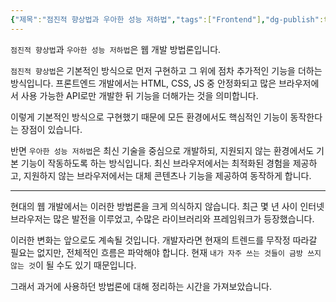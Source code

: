 ```yaml
---
{"제목":"점진적 향상법과 우아한 성능 저하법","tags":["Frontend"],"dg-publish":true,"permalink":"/공부/Frontend/점진적 향상법과 우아한 성능 저하법/","dgPassFrontmatter":true,"created":"2025-04-29T16:16:16.587+09:00","updated":"2025-05-05T08:35:14.192+09:00"}
---
```


`점진적 향상법`과 `우아한 성능 저하법`은 웹 개발 방법론입니다.

`점진적 향상법`은 기본적인 방식으로 먼저 구현하고 그 위에 점차 추가적인 기능을 더하는 방식입니다. 프론트엔드 개발에서는 HTML, CSS, JS 중 안정화되고 많은 브라우저에서 사용 가능한 API로만 개발한 뒤 기능을 더해가는 것을 의미합니다.

이렇게 기본적인 방식으로 구현했기 때문에 모든 환경에서도 핵심적인 기능이 동작한다는 장점이 있습니다.

반면 `우아한 성능 저하법`은 최신 기술을 중심으로 개발하되, 지원되지 않는 환경에서도 기본 기능이 작동하도록 하는 방식입니다. 최신 브라우저에서는 최적화된 경험을 제공하고, 지원하지 않는 브라우저에서는 대체 콘텐츠나 기능을 제공하여 동작하게 합니다.

---

현대의 웹 개발에서는 이러한 방법론을 크게 의식하지 않습니다. 최근 몇 년 사이 인터넷 브라우저는 많은 발전을 이루었고, 수많은 라이브러리와 프레임워크가 등장했습니다.

이러한 변화는 앞으로도 계속될 것입니다. 개발자라면 현재의 트렌드를 무작정 따라갈 필요는 없지만, 전체적인 흐름은 파악해야 합니다. 현재 `내가 자주 쓰는 것들이 금방 쓰지 않는 것`이 될 수도 있기 때문입니다.

그래서 과거에 사용하던 방법론에 대해 정리하는 시간을 가져보았습니다.
